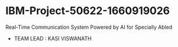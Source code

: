 # IBM-Project-50622-1660919026
Real-Time Communication System Powered by AI for Specially Abled
* TEAM LEAD : KASI VISWANATH
